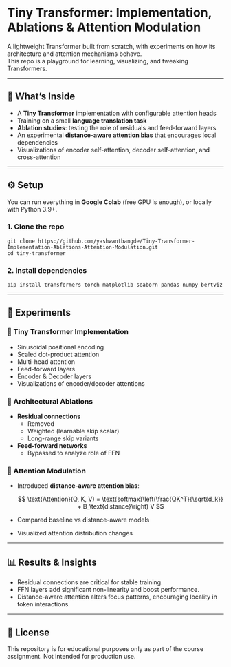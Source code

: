 # Tiny Transformer: Implementation, Ablations & Attention Modulation

A lightweight Transformer built from scratch, with experiments on how its architecture and attention mechanisms behave.  
This repo is a playground for learning, visualizing, and tweaking Transformers.

---
## 🚀 What’s Inside
- A **Tiny Transformer** implementation with configurable attention heads
- Training on a small **language translation task**
- **Ablation studies**: testing the role of residuals and feed-forward layers
- An experimental **distance-aware attention bias** that encourages local dependencies
- Visualizations of encoder self-attention, decoder self-attention, and cross-attention

---

## ⚙️ Setup
You can run everything in **Google Colab** (free GPU is enough), or locally with Python 3.9+.

### 1. Clone the repo
```
git clone https://github.com/yashwantbangde/Tiny-Transformer-Implementation-Ablations-Attention-Modulation.git
cd tiny-transformer
```
### 2. Install dependencies
```
pip install transformers torch matplotlib seaborn pandas numpy bertviz
```
---

## 🚀 Experiments

### 🔹 Tiny Transformer Implementation
- Sinusoidal positional encoding
- Scaled dot-product attention
- Multi-head attention
- Feed-forward layers
- Encoder & Decoder layers
- Visualizations of encoder/decoder attentions

### 🔹 Architectural Ablations
- **Residual connections**
  - Removed
  - Weighted (learnable skip scalar)
  - Long-range skip variants
- **Feed-forward networks**
  - Bypassed to analyze role of FFN

### 🔹 Attention Modulation
- Introduced **distance-aware attention bias**:

  $$
  \text{Attention}(Q, K, V) = \text{softmax}\left(\frac{QK^T}{\sqrt{d_k}} + B_\text{distance}\right) V
  $$

- Compared baseline vs distance-aware models
- Visualized attention distribution changes

---

## 📊 Results & Insights
- Residual connections are critical for stable training.
- FFN layers add significant non-linearity and boost performance.
- Distance-aware attention alters focus patterns, encouraging locality in token interactions.

---

## 📜 License
This repository is for educational purposes only as part of the course assignment.
Not intended for production use.
